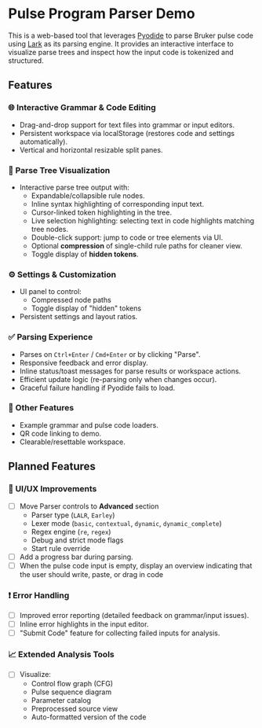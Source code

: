 # Pulse Program Parser Demo

This is a web-based tool that leverages [Pyodide](https://pyodide.org/) to parse Bruker pulse code using [Lark](https://github.com/lark-parser/lark) as its parsing engine. It provides an interactive interface to visualize parse trees and inspect how the input code is tokenized and structured.

## Features

### 🌐 Interactive Grammar & Code Editing

- Drag-and-drop support for text files into grammar or input editors.
- Persistent workspace via localStorage (restores code and settings automatically).
- Vertical and horizontal resizable split panes.

### 🌳 Parse Tree Visualization

- Interactive parse tree output with:
  - Expandable/collapsible rule nodes.
  - Inline syntax highlighting of corresponding input text.
  - Cursor-linked token highlighting in the tree.
  - Live selection highlighting: selecting text in code highlights matching tree nodes.
  - Double-click support: jump to code or tree elements via UI.
  - Optional **compression** of single-child rule paths for cleaner view.
  - Toggle display of **hidden tokens**.

### ⚙️ Settings & Customization

- UI panel to control:
  - Compressed node paths
  - Toggle display of "hidden" tokens
- Persistent settings and layout ratios.

### ✅ Parsing Experience

- Parses on `Ctrl+Enter` / `Cmd+Enter` or by clicking "Parse".
- Responsive feedback and error display.
- Inline status/toast messages for parse results or workspace actions.
- Efficient update logic (re-parsing only when changes occur).
- Graceful failure handling if Pyodide fails to load.

### 🔧 Other Features

- Example grammar and pulse code loaders.
- QR code linking to demo.
- Clearable/resettable workspace.

## Planned Features

### 🔄 UI/UX Improvements

- [ ] Move Parser controls to **Advanced** section
  - Parser type (`LALR`, `Earley`)
  - Lexer mode (`basic`, `contextual`, `dynamic`, `dynamic_complete`)
  - Regex engine (`re`, `regex`)
  - Debug and strict mode flags
  - Start rule override
- [ ] Add a progress bar during parsing.
- [ ] When the pulse code input is empty, display an overview indicating that the user should write, paste, or drag in code

### ❗ Error Handling

- [ ] Improved error reporting (detailed feedback on grammar/input issues).
- [ ] Inline error highlights in the input editor.
- [ ] "Submit Code" feature for collecting failed inputs for analysis.

### 📈 Extended Analysis Tools

- [ ] Visualize:
  - Control flow graph (CFG)
  - Pulse sequence diagram
  - Parameter catalog
  - Preprocessed source view
  - Auto-formatted version of the code
